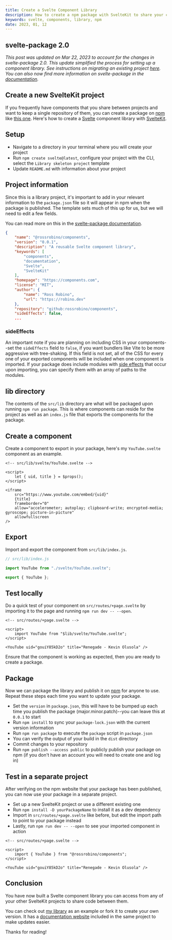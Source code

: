 ```yaml
---
title: Create a Svelte Component Library
description: How to create a npm package with SvelteKit to share your components between projects.
keywords: svelte, components, library, npm
date: 2023, 01, 12
---
```


## svelte-package 2.0

_This post was updated on Mar 22, 2023 to account for the changes in svelte-package 2.0. This update simplified the process for setting up a component library. See instructions on migrating an existing project [here](https://github.com/sveltejs/kit/pull/8922). You can also now find more information on svelte-package in the [documentation](https://kit.svelte.dev/docs/packaging)._

## Create a new SvelteKit project

If you frequently have components that you share between projects and want to keep a single repository of them, you can create a package on [npm](https://www.npmjs.com/) like [this one](https://github.com/rossrobino/drab). Here's how to create a [Svelte](https://svelte.dev) component library with [SvelteKit](https://kit.svelte.dev).

## Setup

- Navigate to a directory in your terminal where you will create your project
- Run `npm create svelte@latest`, configure your project with the CLI, select the `Library skeleton project` template
- Update `README.md` with information about your project

## Project information

Since this is a library project, it's important to add in your relevant information to the `package.json` file so it will appear in npm when the package is published. The template sets much of this up for us, but we will need to edit a few fields.

You can read more on this in the [svelte-package documentation](https://kit.svelte.dev/docs/packaging).

```json
{
	"name": "@rossrobino/components",
	"version": "0.0.1",
	"description": "A reusable Svelte component library",
	"keywords": [
		"components",
		"documentation",
		"Svelte",
		"SvelteKit"
	],
	"homepage": "https://components.com",
	"license": "MIT",
	"author": {
		"name": "Ross Robino",
		"url": "https://robino.dev"
	},
	"repository": "github:rossrobino/components",
	"sideEffects": false,
	...
```

### sideEffects

An important note if you are planning on including CSS in your components--set the `sideEffects` field to `false`, if you want bundlers like Vite to be more aggressive with tree-shaking. If this field is not set, all of the CSS for every one of your exported components will be included when one component is imported. If your package does include modules with [side effects](https://webpack.js.org/guides/tree-shaking/#mark-the-file-as-side-effect-free) that occur upon importing, you can specify them with an array of paths to the modules.

## lib directory

The contents of the `src/lib` directory are what will be packaged upon running `npm run package`. This is where components can reside for the project as well as an `index.js` file that exports the components for the package.

## Create a component

Create a component to export in your package, here's my `YouTube.svelte` component as an example.

```svelte
<!-- src/lib/svelte/YouTube.svelte -->

<script>
	let { uid, title } = $props();
</script>

<iframe
	src="https://www.youtube.com/embed/{uid}"
	{title}
	frameborder="0"
	allow="accelerometer; autoplay; clipboard-write; encrypted-media; gyroscope; picture-in-picture"
	allowfullscreen
/>
```

## Export

Import and export the component from `src/lib/index.js`.

```js
// src/lib/index.js

import YouTube from "./svelte/YouTube.svelte";

export { YouTube };
```

## Test locally

Do a quick test of your component on `src/routes/+page.svelte` by importing it to the page and running `npm run dev -- --open`.

```svelte
<!-- src/routes/+page.svelte -->

<script>
	import YouTube from "$lib/svelte/YouTube.svelte";
</script>

<YouTube uid="gouiY85kD2o" title="Renegade - Kevin Olusola" />
```

Ensure that the component is working as expected, then you are ready to create a package.

## Package

Now we can package the library and publish it on [npm](https://www.npmjs.com/) for anyone to use. Repeat these steps each time you want to update your package.

- Set the `version` in `package.json`, this will have to be bumped up each time you publish the package (major.minor.patch)--you can leave this at `0.0.1` to start
- Run `npm install` to sync your `package-lock.json` with the current version information
- Run `npm run package` to execute the `package` script in `package.json`
- You can verify the output of your build in the `dist` directory
- Commit changes to your repository
- Run `npm publish --access public` to publicly publish your package on npm (if you don't have an account you will need to create one and log in)

## Test in a separate project

After verifying on the npm website that your package has been published, you can now use your package in a separate project.

- Set up a new SvelteKit project or use a different existing one
- Run `npm install -D yourPackageName` to install it as a dev dependency
- Import in `src/routes/+page.svelte` like before, but edit the import path to point to your package instead
- Lastly, run `npm run dev -- --open` to see your imported component in action

```svelte
<!-- src/routes/+page.svelte -->

<script>
	import { YouTube } from "@rossrobino/components";
</script>

<YouTube uid="gouiY85kD2o" title="Renegade - Kevin Olusola" />
```

## Conclusion

You have now built a Svelte component library you can access from any of your other SvelteKit projects to share code between them.

You can check out [my library](https://github.com/rossrobino/drab) as an example or fork it to create your own version. It has a [documentation website](https://drab.robino.dev) included in the same project to make updates easier.

Thanks for reading!
